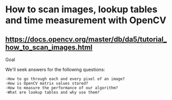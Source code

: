 #  How to scan images, lookup tables and time measurement with OpenCV
## https://docs.opencv.org/master/db/da5/tutorial_how_to_scan_images.html

Goal

We'll seek answers for the following questions:

    -How to go through each and every pixel of an image?
    -How is OpenCV matrix values stored?
    -How to measure the performance of our algorithm?
    -What are lookup tables and why use them?


